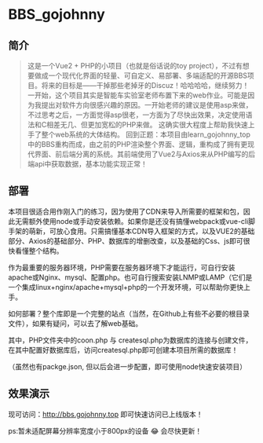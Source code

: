# BBS_gojohnny

## 简介

> 这是一个Vue2 + PHP的小项目（也就是俗话说的toy project），不过有想要做成一个现代化界面的轻量、可自定义、易部署、多端适配的开源BBS项目。将来的目标是——干掉那些老掉牙的Discuz！哈哈哈哈，继续努力！
一开始，这个项目其实是智能车实验室老师布置下来的web作业。可能是因为我提出对软件方向很感兴趣的原因。一开始老师的建议是使用asp来做，不过思考之后，一方面觉得asp很老，一方面为了尽快出效果，决定使用语法和C相差无几、但更加宽松的PHP来做。
这确实很大程度上帮助我快速上手了整个web系统的大体结构。
回到正题：本项目由learn_gojohnny_top中的BBS重构而成，由之前的PHP渲染整个界面、逻辑，重构成了拥有更现代界面、前后端分离的系统。其前端使用了Vue2与Axios来从PHP编写的后端api中获取数据，基本功能实现正常！

## 部署

本项目很适合用作刚入门的练习，因为使用了CDN来导入所需要的框架和包，因此无需额外使用node或手动安装依赖。如果你是还没有搞懂webpack或vue-cli脚手架的萌新，可放心食用。只需搞懂基本CDN导入框架的方式，以及VUE2的基础部分、Axios的基础部分、PHP、数据库的增删改查，以及基础的Css、js即可很快看懂整个结构。

作为最重要的服务器环境，PHP需要在服务器环境下才能运行，可自行安装apache或Nginx、mysql、配置php。也可自行搜索安装LNMP或LAMP（它们是一个集成linux+nginx/apache+mysql+php的一个开发环境，可以帮助你更快上手。

如何部署？整个库即是一个完整的站点（当然，在Github上有些不必要的根目录文件），如果有疑问，可以去了解web基础。

其中，PHP文件夹中的coon.php 与 createsql.php为数据库的连接与创建文件，在其中配置好数据库后，访问createsql.php即可创建本项目所需的数据库！

（虽然也有packge.json, 但以后会进一步配置，即可使用node快速安装项目）

## 效果演示

现可访问：http://bbs.gojohnny.top 即可快速访问已上线版本！

ps:暂未适配屏幕分辨率宽度小于800px的设备 :joy:  会尽快更新！

